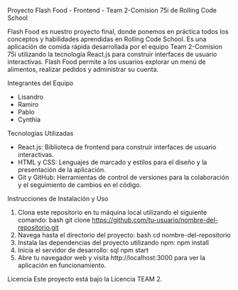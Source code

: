 Proyecto Flash Food - Frontend - Team 2-Comision 75i de Rolling Code School

Flash Food es nuestro proyecto final, donde ponemos en práctica todos los conceptos y habilidades aprendidas en Rolling Code School. Es una aplicación de comida rápida desarrollada por el equipo Team 2-Comision 75i utilizando la tecnología React.js para construir interfaces de usuario interactivas. Flash Food permite a los usuarios explorar un menú de alimentos, realizar pedidos y administrar su cuenta.

Integrantes del Equipo
* Lisandro
* Ramiro
* Pablo
* Cynthia
  
Tecnologías Utilizadas
* React.js: Biblioteca de frontend para construir interfaces de usuario interactivas.
* HTML y CSS: Lenguajes de marcado y estilos para el diseño y la presentación de la aplicación.
* Git y GitHub: Herramientas de control de versiones para la colaboración y el seguimiento de cambios en el código.
  
Instrucciones de Instalación y Uso

1. Clona este repositorio en tu máquina local utilizando el siguiente comando:
bash
git clone https://github.com/tu-usuario/nombre-del-repositorio.git
2. Navega hasta el directorio del proyecto:
bash
cd nombre-del-repositorio
3. Instala las dependencias del proyecto utilizando npm:
npm install
4. Inicia el servidor de desarrollo:
sql
npm start
5. Abre tu navegador web y visita http://localhost:3000 para ver la aplicación en funcionamiento.

Licencia
Este proyecto está bajo la Licencia TEAM 2.
